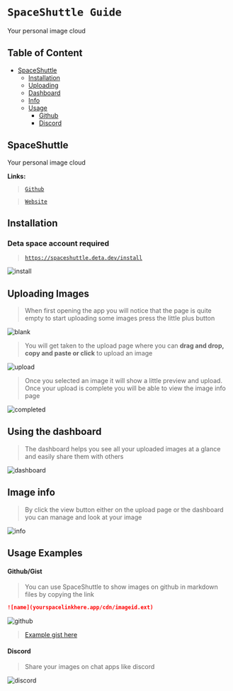 # **__`SpaceShuttle Guide`__**
Your personal image cloud


## Table of Content
- [SpaceShuttle](#spaceshuttle)
  - [Installation](#installation)
  - [Uploading](#uploading)
  - [Dashboard](#dashboard)
  - [Info](#info)
  - [Usage](#usage)
      - [Github](#usage_github)
      - [Discord](#usage_discord)

## <a name="spaceshuttle"></a> SpaceShuttle

Your personal image cloud

**Links:**
> [`Github`](https://github.com/SpaceCdn)

> [`Website`](https://spaceshuttle.deta.dev/)

## <a name="installation"></a> Installation

### Deta space account required

> [`https://spaceshuttle.deta.dev/install`](https://spaceshuttle.deta.dev/install)

![install](https://sleep.deta.dev/cdn/space_shuttle_install.png)

## <a name="uploading"></a> Uploading Images

> When first opening the app you will notice that the page is quite empty to start uploading some images press the little plus button

![blank](https://sleep.deta.dev/cdn/space_shuttle_new.jpeg)

> You will get taken to the upload page where you can **drag and drop, copy and paste or click** to upload an image

![upload](https://sleep.deta.dev/cdn/space_shuttle_upload.jpeg)

> Once you selected an image it will show a little preview and upload. Once your upload is complete you will be able to view the image info page

![completed](https://sleep.deta.dev/cdn/space_shuttle_completed.jpeg)

## <a name="dashboard"></a> Using the dashboard

> The dashboard helps you see all your uploaded images at a glance and easily share them with others

![dashboard](https://sleep.deta.dev/cdn/space_shuttle_dash.png)

## <a name="info"></a> Image info

> By click the view button either on the upload page or the dashboard you can manage and look at your image 

![info](https://sleep.deta.dev/cdn/space_shuttle_info.jpeg)

## <a name="usage"></a> Usage Examples

#### <a name="usage_github"></a> Github/Gist

> You can use SpaceShuttle to show images on github in markdown files by copying the link

```md
![name](yourspacelinkhere.app/cdn/imageid.ext)
```

![github](https://sleep.deta.dev/cdn/space_shuttle_gist.png)

> [Example gist here](https://gist.github.com/SlumberDemon/1a2c72d6ce765e6f7c824a5ba99663e3)

#### <a name="usage_discord"></a> Discord

> Share your images on chat apps like discord

![discord](https://sleep.deta.dev/cdn/space_shuttle_discord.png)